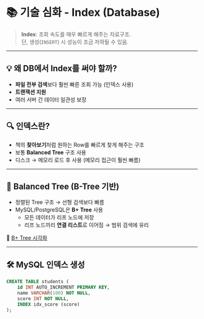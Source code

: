 # 📚 기술 심화 - Index (Database)

> **Index**: 조회 속도를 매우 빠르게 해주는 자료구조.  
> 단, 생성(`INSERT`) 시 성능이 조금 저하될 수 있음.

---

## 💡 왜 DB에서 Index를 써야 할까?
- **파일 전부 검색**보다 훨씬 빠른 조회 가능 (인덱스 사용)
- **트랜잭션 지원**
- 여러 서버 간 데이터 일관성 보장

---

## 🔍 인덱스란?
- 책의 **찾아보기**처럼 원하는 Row를 빠르게 찾게 해주는 구조
- 보통 **Balanced Tree** 구조 사용
- 디스크 → 메모리 로드 후 사용 (메모리 접근이 훨씬 빠름)

---

## 🌳 Balanced Tree (B-Tree 기반)
- 정렬된 Tree 구조 → 선형 검색보다 빠름
- MySQL/PostgreSQL은 **B+ Tree** 사용
  - 모든 데이터가 리프 노드에 저장
  - 리프 노드끼리 **연결 리스트**로 이어짐 → 범위 검색에 유리

🔗 [B+ Tree 시각화](https://www.cs.usfca.edu/~galles/visualization/BPlusTree.html)

---

## 🛠 MySQL 인덱스 생성
```sql
CREATE TABLE students (
    id INT AUTO_INCREMENT PRIMARY KEY,
    name VARCHAR(100) NOT NULL,
    score INT NOT NULL,
    INDEX idx_score (score)
);
